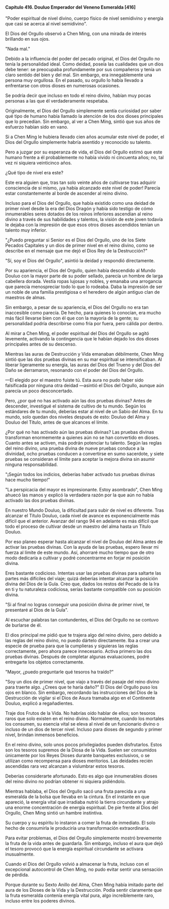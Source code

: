 
#### Capítulo 416. Douluo Emperador del Veneno Esmeralda [416]


"Poder espiritual de nivel divino, cuerpo físico de nivel semidivino y energía que casi se acerca al nivel semidivino".

El Dios del Orgullo observó a Chen Ming, con una mirada de interés brillando en sus ojos.

"Nada mal."

Debido a la influencia del poder del pecado original, el Dios del Orgullo no tenía la personalidad ideal. Como deidad, poseía las cualidades que un dios debe tener: se preocupaba profundamente por sus compañeros y tenía un claro sentido del bien y del mal. Sin embargo, era innegablemente una persona muy orgullosa. En el pasado, su orgullo lo había llevado a enfrentarse con otros dioses en numerosas ocasiones.

Se podría decir que incluso en todo el reino divino, habían muy pocas personas a las que él verdaderamente respetaba.

Originalmente, el Dios del Orgullo simplemente sentía curiosidad por saber qué tipo de humano había llamado la atención de los dos dioses principales que lo precedían. Sin embargo, al ver a Chen Ming, sintió que sus años de esfuerzo habían sido en vano.

Si a Chen Ming le hubiera llevado cien años acumular este nivel de poder, el Dios del Orgullo simplemente habría asentido y reconocido su talento.

Pero a juzgar por su esperanza de vida, el Dios del Orgullo estimó que este humano frente a él probablemente no había vivido ni cincuenta años; no, tal vez ni siquiera veinticinco años.

¿Qué tipo de nivel era este?

Este era alguien que, tras tan solo veinte años de cultivarse tras adquirir consciencia de sí mismo, ¡ya había alcanzado este nivel de poder! Parecía estar constantemente al borde de ascender al reino divino.

Incluso para el Dios del Orgullo, que había existido como una deidad de primer nivel desde la era del Dios Dragón y había sido testigo de cómo innumerables seres dotados de los reinos inferiores ascendían al reino divino a través de sus habilidades y talentos, la visión de este joven todavía le dejaba con la impresión de que esos otros dioses ascendidos tenían un talento muy inferior.

"¿Puedo preguntar si Senior es el Dios del Orgullo, uno de los Siete Pecados Capitales y un dios de primer nivel en el reino divino, como se describe en el mensaje que me dejó el Dios Rey de la Destrucción?"

"Sí, soy el Dios del Orgullo", asintió la deidad y respondió directamente.

Por su apariencia, el Dios del Orgullo, quien había descendido al Mundo Douluo con la mayor parte de su poder sellado, parecía un hombre de larga cabellera dorada. Vestía ropas lujosas y nobles, y emanaba una arrogancia que parecía menospreciar todo lo que lo rodeaba. Daba la impresión de ser un noble de una familia prestigiosa o el heredero de algún antiguo clan de maestros de almas.

Sin embargo, a pesar de su apariencia, el Dios del Orgullo no era tan inaccesible como parecía. De hecho, para quienes lo conocían, era mucho más fácil llevarse bien con él que con la mayoría de la gente; su personalidad podría describirse como fría por fuera, pero cálida por dentro.

Al mirar a Chen Ming, el poder espiritual del Dios del Orgullo se agitó levemente, activando la contingencia que le habían dejado los dos dioses principales antes de su descenso.

Mientras las auras de Destrucción y Vida emanaban débilmente, Chen Ming sintió que las dos pruebas divinas en su mar espiritual se intensificaban. Al liberar ligeramente su energía, las auras del Dios del Trueno y del Dios del Daño se derramaron, resonando con el poder del Dios del Orgullo.

—El elegido por el maestro fuiste tú. Esta aura no pudo haber sido falsificada por ninguna otra deidad —asintió el Dios del Orgullo, aunque aún parecía un poco desconcertado.

Pero, ¿por qué no has activado aún las dos pruebas divinas? Antes de descender, investigué el sistema de cultivo de tu mundo. Según los estándares de tu mundo, deberías estar al nivel de un Sabio del Alma. En tu mundo, solo quedan dos niveles después de esto: Douluo del Alma y Douluo del Título, antes de que alcances el límite.

¿Por qué no has activado aún las pruebas divinas? Las pruebas divinas transforman enormemente a quienes aún no se han convertido en dioses. Cuanto antes se activen, más podrán potenciar tu talento. Según las reglas del reino divino, una prueba divina de nueve pruebas conduce a la divinidad, ocho pruebas conducen a convertirse en sumo sacerdote, y siete pruebas se consideran el límite para aceptar la mejora divina sin asumir ninguna responsabilidad.

"¡Según todos los indicios, deberías haber activado tus pruebas divinas hace mucho tiempo!"

"La perspicacia del mayor es impresionante. Estoy asombrado", Chen Ming ahuecó las manos y explicó la verdadera razón por la que aún no había activado las dos pruebas divinas.

En nuestro Mundo Douluo, la dificultad para subir de nivel es diferente. Tras alcanzar el Título Douluo, cada nivel de avance es exponencialmente más difícil que el anterior. Avanzar del rango 94 en adelante es más difícil que todo el proceso de cultivar desde un maestro del alma hasta un Título Douluo.

Por eso planeo esperar hasta alcanzar el nivel de Douluo del Alma antes de activar las pruebas divinas. Con la ayuda de las pruebas, espero llevar mi fuerza al límite de este mundo. Así, ahorraré mucho tiempo que de otro modo dedicaría a cultivar y podré concentrarme en forjar mi posición divina.

Eres bastante codicioso. Intentas usar las pruebas divinas para saltarte las partes más difíciles del viaje; quizá deberías intentar alcanzar la posición divina del Dios de la Gula. Creo que, dados los restos del Pecado de la Ira en ti y tu naturaleza codiciosa, serías bastante compatible con su posición divina.

"Si al final no logras conseguir una posición divina de primer nivel, te presentaré al Dios de la Gula".

Al escuchar palabras tan contundentes, el Dios del Orgullo no se contuvo de burlarse de él.

El dios principal me pidió que te trajera algo del reino divino, pero debido a las reglas del reino divino, no puedo dártelo directamente. Iba a crear una especie de prueba para que la cumplieras y siguieras las reglas correctamente, pero ahora parece innecesario. Activa primero las dos pruebas divinas. Después de completar algunas evaluaciones, podré entregarte los objetos correctamente.

"Mayor, ¿puedo preguntarle qué tesoros ha traído?"

"Soy un dios de primer nivel, que viajo a través del pasaje del reino divino para traerte algo. ¿Crees que te haría daño?" El Dios del Orgullo puso los ojos en blanco. Sin embargo, recordando las instrucciones del Dios de la Destrucción de vigilar si el Dios de Asura tramaba algo en el Continente Douluo, explicó a regañadientes.

Traje dos Frutos de la Vida. No habrías oído hablar de ellos; son tesoros raros que solo existen en el reino divino. Normalmente, cuando los mortales los consumen, su esencia vital se eleva al nivel de un funcionario divino o incluso de un dios de tercer nivel. Incluso para dioses de segundo y primer nivel, brindan inmensos beneficios.

En el reino divino, solo unos pocos privilegiados pueden disfrutarlos. Estos son los tesoros supremos de la Diosa de la Vida. Suelen ser consumidos únicamente por los Reyes Dioses durante banquetes exclusivos, o se utilizan como recompensa para dioses meritorios. Las deidades recién ascendidas rara vez alcanzan a vislumbrar estos tesoros.

Deberías considerarte afortunado. Esto es algo que innumerables dioses del reino divino no podrían obtener ni siquiera pidiéndolo.

Mientras hablaba, el Dios del Orgullo sacó una fruta parecida a una esmeralda de la bolsa que llevaba en la cintura. En el instante en que apareció, la energía vital que irradiaba nutrió la tierra circundante y atrajo una enorme concentración de energía espiritual. De pie frente al Dios del Orgullo, Chen Ming sintió un hambre instintiva.

Su cuerpo y su espíritu lo instaron a comer la fruta de inmediato. El solo hecho de consumirla le produciría una transformación extraordinaria.

Para evitar problemas, el Dios del Orgullo simplemente mostró brevemente la fruta de la vida antes de guardarla. Sin embargo, incluso el aura que dejó el tesoro provocó que la energía espiritual circundante se activara inusualmente.

Cuando el Dios del Orgullo volvió a almacenar la fruta, incluso con el excepcional autocontrol de Chen Ming, no pudo evitar sentir una sensación de pérdida.

Porque durante su Sexto Anillo del Alma, Chen Ming había imitado parte del aura de los Dioses de la Vida y la Destrucción. Podía sentir claramente que la fruta esmeralda contenía energía vital pura, algo increíblemente raro, incluso entre los poderes divinos.